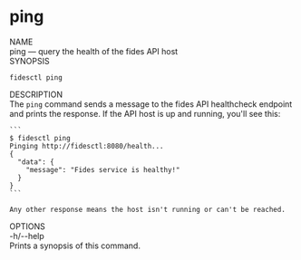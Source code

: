 <div class="cli">
  <h1>ping</h1>

  <div class="label">NAME</div>

  <div class="content">
    <span class="mono">ping</span> &mdash; query the health of the fides API host
  </div>

  <div class="label">SYNOPSIS</div>

  <div class="content">
    <pre><code>fidesctl ping </code></pre>
  </div>

  <div class="label">DESCRIPTION</div>

  <div class="content">
    The <code>ping</code> command sends a message to the fides API healthcheck endpoint and prints the response. If the API host is up and running, you'll see this:

    ```
    $ fidesctl ping
    Pinging http://fidesctl:8080/health...
    {
      "data": {
        "message": "Fides service is healthy!"
      }
    }
    ```

    Any other response means the host isn't running or can't be reached. 

  </div>

  <div class="label">OPTIONS</div>
  <div class="content">
    <div class="mono">
      -h/--help
    </div>
    <div class="content">
      Prints a synopsis of this command.
    </div>
  </div>
</div>



